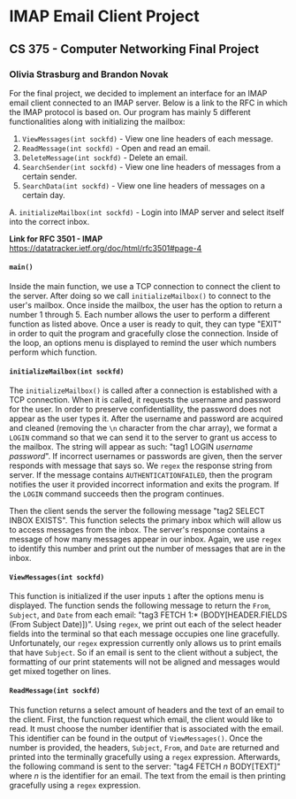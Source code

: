 # IMAP Email Client Project
## CS 375 - Computer Networking Final Project

### Olivia Strasburg and Brandon Novak

For the final project, we decided to implement an interface for an IMAP email client connected to an IMAP server. Below is a link to the RFC in which the IMAP protocol is based on. Our program has mainly 5 different functionalities along with initializing the mailbox:

1. `ViewMessages(int sockfd)` - View one line headers of each message.
2. `ReadMessage(int sockfd)` - Open and read an email.
3. `DeleteMessage(int sockfd)` - Delete an email.
4. `SearchSender(int sockfd)` -  View one line headers of messages from a certain sender.
5. `SearchData(int sockfd)` -  View one line headers of messages on a certain day.

A. `initializeMailbox(int sockfd)` - Login into IMAP server and select itself into the correct inbox. 

**Link for RFC 3501 - IMAP**
https://datatracker.ietf.org/doc/html/rfc3501#page-4 

#### `main()`

Inside the main function, we use a TCP connection to connect the client to the server. After doing so we call `initializeMailbox()` to connect to the user's mailbox. Once inside the mailbox, the user has the option to return a number 1 through 5. Each number allows the user to perform a different function as listed above. Once a user is ready to quit, they can type "EXIT" in order to quit the program and gracefully close the connection. Inside of the loop, an options menu is displayed to remind the user which numbers perform which function.

#### `initializeMailbox(int sockfd)`

The `initializeMailbox()` is called after a connection is established with a TCP connection. When it is called, it requests the username and password for the user. In order to preserve confidentiallity, the password does not appear as the user types it. After the username and password are acquired and cleaned (removing the `\n` character from the char array), we format a `LOGIN` command so that we can send it to the server to grant us access to the mailbox. The string will appear as such: "tag1 LOGIN *username password*". If incorrect usernames or passwords are given, then the server responds with message that says so. We `regex` the response string from server. If the message contains `AUTHENTICATIONFAILED`, then the program notifies the user it provided incorrect information and exits the program. If the `LOGIN` command succeeds then the program continues. 

Then the client sends the server the following message "tag2 SELECT INBOX EXISTS". This function selects the primary inbox which will allow us to access messages from the inbox. The server's response contains a message of how many messages appear in our inbox. Again, we use `regex` to identify this number and print out the number of messages that are in the inbox.

#### `ViewMessages(int sockfd)`

This function is initialized if the user inputs `1` after the options menu is displayed. The function sends the following message to return the `From`, `Subject`, and `Date` from each email: "tag3 FETCH 1:* (BODY\[HEADER.FIELDS (From Subject Date)])". Using `regex`, we print out each of the select header fields into the terminal so that each message occupies one line gracefully. Unfortunately, our `regex` expression currently only allows us to print emails that have `Subject`. So if an email is sent to the client without a subject, the formatting of our print statements will not be aligned and messages would get mixed together on lines. 

####  `ReadMessage(int sockfd)`

This function returns a select amount of headers and the text of an email to the client. First, the function request which email, the client would like to read. It must choose the number identifier that is associated with the email. This identifier can be found in the output of `ViewMessages()`. Once the number is provided, the headers, `Subject`, `From`, and `Date` are returned and printed into the terminally gracefully using a `regex` expression. Afterwards, the following command is sent to the server: "tag4 FETCH *n* BODY\[TEXT]" where *n* is the identifier for an email. The text from the email is then printing gracefully using a `regex` expression. 
